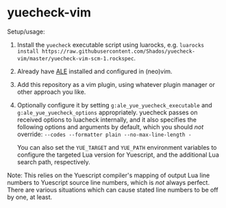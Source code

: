 # yuecheck-vim

Setup/usage:
1. Install the `yuecheck` executable script using luarocks, e.g.
   `luarocks install https://raw.githubusercontent.com/Shados/yuecheck-vim/master/yuecheck-vim-scm-1.rockspec`.
2. Already have [ALE](https://github.com/dense-analysis/ale/) installed and configured in (neo)vim.
3. Add this repository as a vim plugin, using whatever plugin manager or other approach you like.
4. Optionally configure it by setting `g:ale_yue_yuecheck_executable` and
   `g:ale_yue_yuecheck_options` appropriately. yuecheck passes on received
   options to luacheck internally, and it also specifies the following options
   and arguments by default, which you should *not* override: `--codes
   --formatter plain --no-max-line-length -`

   You can also set the `YUE_TARGET` and `YUE_PATH` environment variables to
   configure the targeted Lua version for Yuescript, and the additional Lua
   search path, respectively.

Note: This relies on the Yuescript compiler's mapping of output Lua line
numbers to Yuescript source line numbers, which is *not* always perfect. There
are various situations which can cause stated line numbers to be off by one, at
least.
